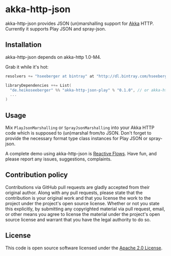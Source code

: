 # akka-http-json #

akka-http-json provides JSON (un)marshalling support for [Akka](akka.io) HTTP. Currently it supports Play JSON and spray-json.

## Installation

akka-http-json depends on akka-http 1.0-M4.

Grab it while it's hot:

``` scala
resolvers += "hseeberger at bintray" at "http://dl.bintray.com/hseeberger/maven"

libraryDependencies ++= List(
  "de.heikoseeberger" %% "akka-http-json-play" % "0.1.0", // or akka-http-json-spray
  ...
)
```

## Usage

Mix `PlayJsonMarshalling` or `SprayJsonMarshalling` into your Akka HTTP code which is supposed to (un)marshal from/to JSON. Don't forget to provide the necessary format type class instances for Play JSON or spray-json.

A complete demo using akka-http-json is [Reactive Flows](https://github.com/hseeberger/reactive-flows).
Have fun, and please report any issues, suggestions, complaints.

## Contribution policy ##

Contributions via GitHub pull requests are gladly accepted from their original author. Along with any pull requests, please state that the contribution is your original work and that you license the work to the project under the project's open source license. Whether or not you state this explicitly, by submitting any copyrighted material via pull request, email, or other means you agree to license the material under the project's open source license and warrant that you have the legal authority to do so.

## License ##

This code is open source software licensed under the [Apache 2.0 License]("http://www.apache.org/licenses/LICENSE-2.0.html").
